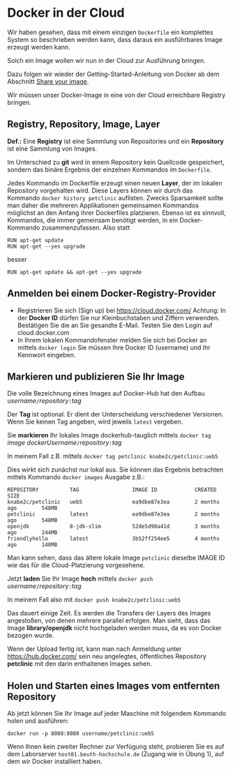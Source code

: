 # Docker in der Cloud

Wir haben gesehen, dass mit einem einzigen `Dockerfile` ein komplettes System so beschrieben werden kann, dass daraus ein ausführbares Image erzeugt werden kann.

Solch ein Image wollen wir nun in der Cloud zur Ausführung bringen.

Dazu folgen wir wieder der Getting-Started-Anleitung von Docker ab dem Abschnitt [Share your image](https://docs.docker.com/get-started/part2/#share-your-image).

Wir müssen unser Docker-Image in eine von der Cloud erreichbare Registry bringen.

## Registry, Repository, Image, Layer

**Def.:** Eine **Registry** ist eine Sammlung von Repositories und ein **Repository** ist eine Sammlung von Images. 

Im Unterschied zu **git** wird in einem Repository kein Quellcode gespeichert, sondern das binäre Ergebnis der einzelnen Kommandos im `Dockerfile`.  

Jedes Kommando im Dockerfile erzeugt einen neuen **Layer**, der im lokalen Repository vorgehalten wird. Diese Layers können wir durch das Kommando `docker history petclinic` auflisten. Zwecks Sparsamkeit sollte man daher die mehreren Applikationen gemeinsamen Kommandos möglichst an den Anfang ihrer Dockerfiles platzieren. Ebenso ist es sinnvoll, Kommandos, die immer gemeinsam benötigt werden, in ein Docker-Kommando zusammenzufassen. Also statt

```
RUN apt-get update
RUN apt-get --yes upgrade
```

besser 

`RUN apt-get update && apt-get --yes upgrade`

## Anmelden bei einem Docker-Registry-Provider

* Registrieren Sie sich (Sign up) bei https://cloud.docker.com/
  Achtung: In der **Docker ID** dürfen Sie nur Kleinbuchstaben und Ziffern verwenden.
  Bestätigen Sie die an Sie gesandte E-Mail.
  Testen Sie den Login auf cloud.docker.com
* In Ihrem lokalen Kommandofenster melden Sie sich bei Docker an mittels
  `docker login`
  Sie müssen Ihre Docker ID (username) und Ihr Kennwort eingeben.

## Markieren und publizieren Sie Ihr Image

Die volle Bezeichnung eines Images auf Docker-Hub hat den Aufbau 
*username*`/`*repository*`:`*tag*

Der **Tag** ist optional. Er dient der Unterscheidung verschiedener Versionen. Wenn Sie keinen Tag angeben, wird jeweils `latest` vergeben.

Sie **markieren** Ihr lokales Image dockerhub-tauglich mittels 
`docker tag ` *image dockerUsername*`/`*repository*`:`*tag*

In meinem Fall z.B. mittels
`docker tag petclinic knabe2c/petclinic:ueb5`

Dies wirkt sich zunächst nur lokal aus. Sie können das Ergebnis betrachten mittels Kommando
`docker images`
Ausgabe z.B.:

```
REPOSITORY          TAG                 IMAGE ID            CREATED             SIZE
knabe2c/petclinic   ueb5                ea9dbe87e3ea        2 months ago        548MB
petclinic           latest              ea9dbe87e3ea        2 months ago        548MB
openjdk             8-jdk-slim          52de5d98a41d        3 months ago        244MB
friendlyhello       latest              3b52ff254ee5        4 months ago        148MB
```

Man kann sehen, dass das ältere lokale Image `petclinic` dieselbe IMAGE ID wie das für die Cloud-Platzierung vorgesehene.

Jetzt **laden** Sie Ihr Image **hoch** mittels `docker push` *username*`/`*repository*`:`*tag*

In meinem Fall also mit
`docker push knabe2c/petclinic:ueb5`

Das dauert einige Zeit. Es werden die Transfers der Layers des Images angestoßen, von denen mehrere parallel erfolgen. Man sieht, dass das Image **library/openjdk** nicht hochgeladen werden muss, da es von Docker bezogen wurde.

Wenn der Upload fertig ist, kann man nach Anmeldung unter https://hub.docker.com/ sein neu angelegtes, öffentliches Repository **petclinic** mit den darin enthaltenen Images sehen.

## Holen und Starten eines Images vom entfernten Repository

Ab jetzt können Sie Ihr Image auf jeder Maschine mit folgendem Kommando holen und ausführen:

`docker run -p 8080:8080 username/petclinic:ueb5`

Wenn Ihnen kein zweiter Rechner zur Verfügung steht, probieren Sie es auf dem Laborserver `host01.beuth-hochschule.de` (Zugang wie in Übung 1), auf dem wir Docker installiert haben.